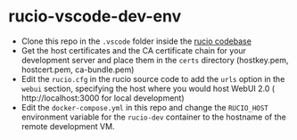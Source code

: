 # rucio-vscode-dev-env
- Clone this repo in the `.vscode` folder inside the [rucio codebase](https://github.com/rucio/rucio)
- Get the host certificates and the CA certificate chain for your development server and place them in the `certs` directory (hostkey.pem, hostcert.pem, ca-bundle.pem)
- Edit the `rucio.cfg` in the rucio source code to add the `urls` option in the `webui` section, specifying the host where you would host WebUI 2.0 ( http://localhost:3000 for local development)
- Edit the `docker-compose.yml` in this repo and change the `RUCIO_HOST` environment variable for the `rucio-dev` container to the hostname of the remote development VM.



